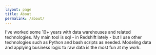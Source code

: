 ```yaml
---
layout: page
title: About
permalink: /about/
---
```


I've worked some 10+ years with data warehouses and related technologies. My main tool is sql - in Redshift lately - but I use other technologies such as Python and bash scripts as needed. Modeling data and applying business logic to raw data is the most fun at my work.
